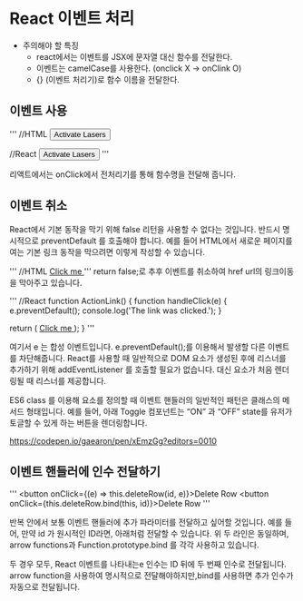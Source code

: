 # React 이벤트 처리

- 주의해야 할 특징
	- react에서는 이벤트를 JSX에 문자열 대신 함수를 전달한다.
	- 이벤트는 camelCase를 사용한다. (onclick X -> onClink O)
	- {} (이벤트 처리기)로 함수 이름을 전달한다.

## 이벤트 사용
'''
//HTML
<button onclick="activateLasers()">
  Activate Lasers
</button>
 
//React
<button onClick={activateLasers}>
  Activate Lasers
</button>
'''

리액트에서는 onClick에서 전처리기를 통해 함수명을 전달해 줍니다.


## 이벤트 취소
React에서 기본 동작을 막기 위해 false 리턴을 사용할 수 없다는 것입니다. 반드시 명시적으로 preventDefault 를 호출해야 합니다. 예를 들어 HTML에서 새로운 페이지를 여는 기본 링크 동작을 막으려면 이렇게 작성할 수 있습니다.

'''
//HTML
<a href="#" onclick="console.log('The link was clicked.'); return false">
  Click me
</a>
'''
return false;로 추후 이벤트를 취소하여 href url의 링크이동을 막아주고 있습니다.

'''
//React
function ActionLink() {
  function handleClick(e) {
    e.preventDefault();
    console.log('The link was clicked.');
  }
 
  return (
    <a href="#" onClick={handleClick}>
      Click me
    </a>
  );
}
'''

여기서 e 는 합성 이벤트입니다. e.preventDefault();를 이용해서 발생할 다른 이벤트를 차단해줍니다.
React를 사용할 때 일반적으로 DOM 요소가 생성된 후에 리스너를 추가하기 위해 addEventListener 를 호출할 필요가 없습니다. 대신 요소가 처음 렌더링될 때 리스너를 제공합니다.

ES6 class 를 이용해 요소를 정의할 때 이벤트 핸들러의 일반적인 패턴은 클래스의 메서드 형태입니다. 예를 들어, 아래 Toggle 컴포넌트는 “ON” 과 “OFF” state를 유저가 토글할 수 있게 하는 버튼을 렌더링합니다.

https://codepen.io/gaearon/pen/xEmzGg?editors=0010



## 이벤트 핸들러에 인수 전달하기
'''
<button onClick={(e) => this.deleteRow(id, e)}>Delete Row</button>
<button onClick={this.deleteRow.bind(this, id)}>Delete Row</button>
'''

반복 안에서 보통 이벤트 핸들러에 추가 파라미터를 전달하고 싶어할 것입니다. 예를 들어, 만약 id 가 원시적인 ID라면, 아래처럼 전달할 수 있습니다.
위 두 라인은 동일하며, arrow functions과 Function.prototype.bind 를 각각 사용하고 있습니다.

두 경우 모두, React 이벤트를 나타내는e 인수는 ID 뒤에 두 번째 인수로 전달됩니다. arrow function을 사용하여 명시적으로 전달해야하지만,bind를 사용하면 추가 인수가 자동으로 전달됩니다.


